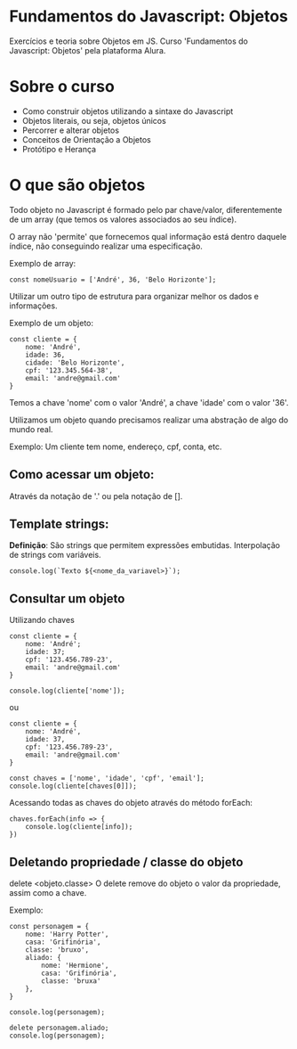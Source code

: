 # Fundamentos do Javascript: Objetos
Exercícios e teoria sobre Objetos em JS. Curso 'Fundamentos do Javascript: Objetos' pela plataforma Alura.

# Sobre o curso 
* Como construir objetos utilizando a sintaxe do Javascript
* Objetos literais, ou seja, objetos únicos 
* Percorrer e alterar objetos
* Conceitos de Orientação a Objetos
* Protótipo e Herança

# O que são objetos
Todo objeto no Javascript é formado pelo par chave/valor, diferentemente de um array (que temos os valores associados ao seu índice).

O array não 'permite' que fornecemos qual informação está dentro daquele índice, não conseguindo realizar uma especificação. 

Exemplo de array: 
```
const nomeUsuario = ['André', 36, 'Belo Horizonte'];
```

Utilizar um outro tipo de estrutura para organizar melhor os dados e informações.

Exemplo de um objeto: 
```
const cliente = {
    nome: 'André',
    idade: 36, 
    cidade: 'Belo Horizonte', 
    cpf: '123.345.564-38', 
    email: 'andre@gmail.com'
}
```

Temos a chave 'nome' com o valor 'André', a chave 'idade' com o valor '36'.

Utilizamos um objeto quando precisamos realizar uma abstração de algo do mundo real.

Exemplo: Um cliente tem nome, endereço, cpf, conta, etc. 

## Como acessar um objeto: 
Através da notação de '.' ou pela notação de [].

## Template strings: 
**Definição**: São strings que permitem expressões embutidas. Interpolação de strings com variáveis.

``` 
console.log(`Texto ${<nome_da_variavel>}`);
```

## Consultar um objeto
Utilizando chaves 

```
const cliente = { 
    nome: 'André'; 
    idade: 37; 
    cpf: '123.456.789-23', 
    email: 'andre@gmail.com'
}

console.log(cliente['nome']);
```

ou

```
const cliente = {
    nome: 'André', 
    idade: 37, 
    cpf: '123.456.789-23', 
    email: 'andre@gmail.com'
}

const chaves = ['nome', 'idade', 'cpf', 'email']; 
console.log(cliente[chaves[0]]);
```

Acessando todas as chaves do objeto através do método forEach:
```
chaves.forEach(info => { 
    console.log(cliente[info]);
})
```

## Deletando propriedade / classe do objeto 
delete <objeto.classe>
O delete remove do objeto o valor da propriedade, assim como a chave. 

Exemplo: 

```
const personagem = {
    nome: 'Harry Potter', 
    casa: 'Grifinória',
    classe: 'bruxo',
    aliado: {
        nome: 'Hermione', 
        casa: 'Grifinória', 
        classe: 'bruxa'
    },
}

console.log(personagem);

delete personagem.aliado;
console.log(personagem);
```